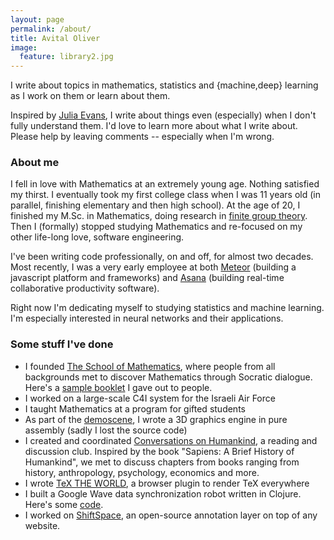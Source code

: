 ```yaml
---
layout: page
permalink: /about/
title: Avital Oliver
image:
  feature: library2.jpg
---
```


I write about topics in mathematics, statistics and {machine,deep} learning as I
work on them or learn about them.

Inspired by [Julia Evans](http://jvns.ca/), I write about things even
(especially) when I don't fully understand them. I'd love to learn
more about what I write about. Please help by leaving comments --
especially when I'm wrong.

### About me

I fell in love with Mathematics at an extremely young age. Nothing
satisfied my thirst. I eventually took my first college class when I
was 11 years old (in parallel, finishing elementary and then high
school). At the age of 20, I finished my M.Sc. in Mathematics, doing
research in [finite group
theory](http://www.sciencedirect.com/science/article/pii/S0021869304001863). Then
I (formally) stopped studying Mathematics and re-focused on my other
life-long love, software engineering.

I've been writing code professionally, on and off, for almost two
decades. Most recently, I was a very early employee at both
[Meteor](https://github.com/meteor/meteor) (building a javascript platform and frameworks)
and [Asana](https://asana.com/company) (building real-time
collaborative productivity software).

Right now I'm dedicating myself to studying statistics and machine
learning.  I'm especially interested in neural networks and their
applications.

### Some stuff I've done

* I founded [The School of Mathematics](http://thewe.net/math/),
  where people from all backgrounds met
  to discover Mathematics through Socratic dialogue.
  Here's a [sample booklet](http://thewe.net/files/shapes_v2_web.pdf) I gave out to people.
* I worked on a large-scale C4I system for the Israeli Air Force
* I taught Mathematics at a program for gifted students
* As part of the [demoscene](https://en.wikipedia.org/wiki/Demoscene),
  I wrote a 3D graphics engine in pure assembly (sadly I lost the source code)
* I created and coordinated [Conversations on Humankind](http://web.archive.org/web/20150726235949/http://www.meetup.com/Conversations-on-Humankind),
  a reading and discussion club. Inspired by the book "Sapiens: A Brief History of Humankind", we met to discuss chapters from books ranging from history, anthropology, psychology,
  economics and more.
* I wrote [TeX THE WORLD](http://thewe.net/tex), a browser plugin to render TeX everywhere
* I built a Google Wave data synchronization robot written in Clojure.
  Here's some [code](https://github.com/avital/thewe-clojure-relay/blob/master/clj/thewe.clj).
* I worked on [ShiftSpace](http://web.archive.org/web/20110628211734/http://www.shiftspace.org/),
  an open-source annotation layer on top of any website.




